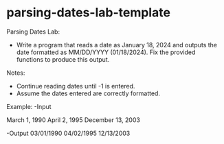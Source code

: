 # parsing-dates-lab-template
Parsing Dates Lab:
- Write a program that reads a date as January 18, 2024 and outputs the date formatted as MM/DD/YYYY (01/18/2024). Fix the provided functions to produce this output.

Notes:
- Continue reading dates until -1 is entered.
- Assume the dates entered are correctly formatted.

Example:
-Input

March 1, 1990
April 2, 1995
December 13, 2003

-Output
03/01/1990
04/02/1995
12/13/2003
